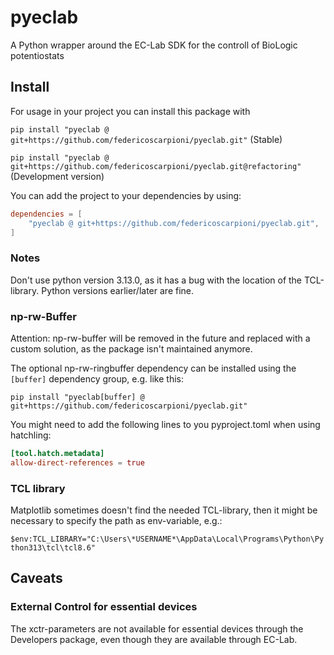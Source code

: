 # pyeclab
 A Python wrapper around the EC-Lab SDK for the controll of BioLogic potentiostats

## Install

For usage in your project you can install this package with 

`pip install "pyeclab @ git+https://github.com/federicoscarpioni/pyeclab.git"` (Stable)

`pip install "pyeclab @ git+https://github.com/federicoscarpioni/pyeclab.git@refactoring"` (Development version)

You can add the project to your dependencies by using:
```toml
dependencies = [
    "pyeclab @ git+https://github.com/federicoscarpioni/pyeclab.git", 
]
```

### Notes

Don't use python version 3.13.0, as it has a bug with the location of the TCL-library. Python versions earlier/later are fine.

### np-rw-Buffer

Attention: np-rw-buffer will be removed in the future and replaced with a custom solution, as the package isn't maintained anymore.

The optional np-rw-ringbuffer dependency can be installed using the `[buffer]` dependency group, e.g. like this:


`pip install "pyeclab[buffer] @ git+https://github.com/federicoscarpioni/pyeclab.git"` 

You might need to add the following lines to you pyproject.toml when using hatchling:

```toml
[tool.hatch.metadata]
allow-direct-references = true
```

### TCL library

Matplotlib sometimes doesn't find the needed TCL-library, then it might be necessary to specify the path as env-variable, e.g.:

`$env:TCL_LIBRARY="C:\Users\*USERNAME*\AppData\Local\Programs\Python\Python313\tcl\tcl8.6"`


## Caveats

### External Control for essential devices

The xctr-parameters are not available for essential devices through the Developers package, even though they are available through EC-Lab.